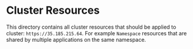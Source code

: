 # Cluster Resources
This directory contains all cluster resources that should be applied to cluster: `https://35.185.215.64`.
For example `Namespace` resources that are shared by multiple applications on the same namespace.
